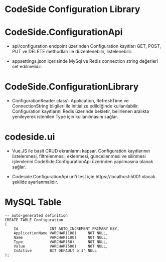 # CodeSide Configuration Library

# CodeSide.ConfigurationApi

- api/configuration endpoint üzerinden Configuration kayıtları GET, POST, PUT ve DELETE methodları ile düzenlenebilir, listelenebilir.

- appsettings.json içerisinde MySql ve Redis connection string değerleri set edilmelidir.

# CodeSide.ConfigurationLibrary

- ConfigurationReader class'ı Application, RefreshTime ve ConnectionString bilgileri ile initialize edildiğinde kullanılabilir. Configuration kayıtlarını Redis üzerinde bekletir, belirlenen aralıkta yenileyerek istenilen Type için kullanılmasını sağlar.

# codeside.ui

- Vue.JS ile basit CRUD ekranlarını kapsar. Configuration kayıtlarının listelenmesi, filtrelenmesi, eklenmesi, güncellenmesi ve silinmesi işlemlerini CodeSide.ConfigurationApi üzerinden yapılmasına olanak sağlar.

- Codeside.ConfigurationApi url'i test için https://localhost:5001 olacak şekilde ayarlanmalıdır.

# MySQL Table
```
-- auto-generated definition
CREATE TABLE Configuration
(
    Id              INT AUTO_INCREMENT PRIMARY KEY,
    ApplicationName VARCHAR(100)     NOT NULL,
    Name            VARCHAR(100)     NOT NULL,
    Type            VARCHAR(50)      NOT NULL,
    Value           VARCHAR(500)     NOT NULL,
    IsActive        BIT DEFAULT b'1' NULL
);
```
